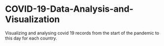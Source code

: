 # COVID-19-Data-Analysis-and-Visualization
Visualizing and analysing covid 19 records from the start of the pandemic to this day for each country.
